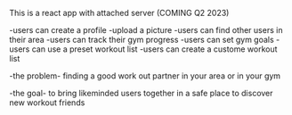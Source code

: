 This is a react app with attached server
(COMING Q2 2023)


-users can create a profile
    -upload a picture
-users can find other users in their area
-users can track their gym progress
-users can set gym goals
-users can use a preset workout list
-users can create a custome workout list

-the problem-
finding a good work out partner in your area or in your gym

-the goal-
to bring likeminded users together in a safe place to discover new workout friends
